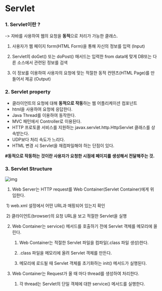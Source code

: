 # Servlet



### 1. Servlet이란 ?

-> 자바를 사용하여 웹의 요청을 **동적**으로 처리가 가능한 클래스.

1. 사용자가 웹 페이지 form(HTML Form)을 통해 자신의 정보를 입력 (Input)

2. Servlet의 doGet() 또는 doPost() 매서드는 입력한 from data에 맞게 DB또는 다른 소스에서 관련된 정보를 검색

3. 이 정보를 이용하여 사용자의 요청에 맞는 적절한 동적 컨텐츠(HTML Page)를 만들어서 제공 (Output)







### 2. Servlet property

- 클라이언트의 요청에 대해 **동적으로 작동**하는 웹 어플리케이션 컴포넌트
- html을 사용하여 요청에 응답한다.
- Java Thread를 이용하여 동작한다.
- MVC 패턴에서 Controller로 이용된다.
- HTTP 프로토콜 서비스를 지원하는 javax.servlet.http.HttpServlet 클래스를 상속받는다.
- UDP보다 처리 속도가 느리다.
- HTML 변경 시 Servlet을 재컴파일해야 하는 단점이 있다.

**#동적으로 작동하는 것이란 사용자가 요청한 시점에 페이지를 생성해서 전달해주는 것.**



### 3.  Servlet Structure

![img](https://blog.kakaocdn.net/dn/bhFxuh/btqw1vaiXQw/NjpVtrub8x1eFBznGWYfTK/img.png)





1. Web Server는 HTTP request를 Web Container(Servlet Container)에게 위임한다.

​    1) web.xml 설정에서 어떤 URL과 매핑되어 있는지 확인

​    2) 클라이언트(browser)의 요청 URL을 보고 적절한 Servlet을 실행

2. Web Container는 service() 메서드를 호출하기 전에 Servlet 객체를 메모리에 올린다.

   1) Web Container는 적절한 Servlet 파일을 컴파일(.class 파일 생성)한다.

   2) .class 파일을 메모리에 올려 Servlet 객체를 만든다.

   3) 메모리에 로드될 때 Servlet 객체를 초기화하는 init() 메서드가 실행된다.

3. Web Container는 Request가 올 때 마다 thread를 생성하여 처리한다.

   1) 각 thread는 Servlet의 단일 객체에 대한 service() 메서드를 실행한다.